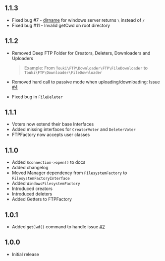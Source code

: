 1.1.3
-----

 * Fixed bug #7 - [dirname](http://php.net/dirname) for windows server returns `\` instead of `/`
 * Fixed bug #11 - Invalid getCwd on root directory

1.1.2
-----

 * Removed Deep FTP Folder for Creators, Deleters, Downloaders and Uploaders

   > Example: From `Touki\FTP\Downloader\FTP\FileDownloader` to `Touki\FTP\Downloader\FileDownloader`

 * Removed hard call to passive mode when uploading/downloading: Issue [#4](https://github.com/touki653/php-ftp-wrapper/issues/4)
 * Fixed bug in `FileDeleter`

1.1.1
-----

 * Voters now extend their base Interfaces
 * Added missing interfaces for `CreatorVoter` and `DeleterVoter`
 * FTPFactory now accepts user classes

1.1.0
-----

 * Added `$connection->open()` to docs
 * Added changelog
 * Moved Manager dependency from `FilesystemFactory` to `FilesystemFactoryInterface`
 * Added `WindowsFilesystemFactory`
 * Introduced creators
 * Introduced deleters
 * Added Getters to FTPFactory

1.0.1
-----

 * Added `getCwd()` command to handle issue [#2](https://github.com/touki653/php-ftp-wrapper/issues/2)

1.0.0
-----

 * Initial release

